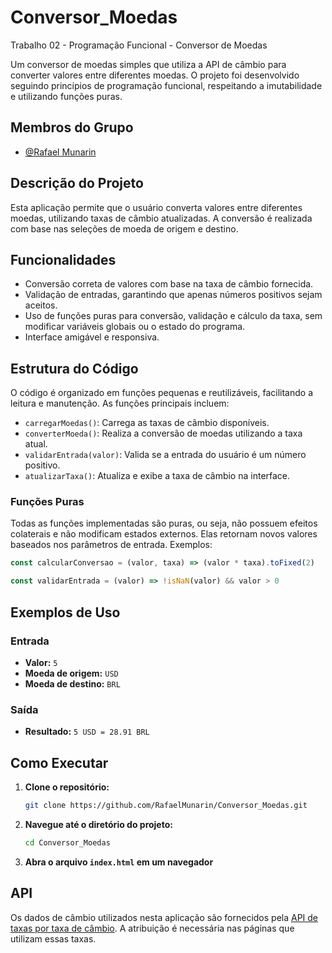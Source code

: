 # Conversor_Moedas
Trabalho 02 - Programação Funcional - Conversor de Moedas

Um conversor de moedas simples que utiliza a API de câmbio para converter valores entre diferentes moedas. O projeto foi desenvolvido seguindo princípios de programação funcional, respeitando a imutabilidade e utilizando funções puras.

## Membros do Grupo
- [@Rafael Munarin](https://github.com/RafaelMunarin)

## Descrição do Projeto
Esta aplicação permite que o usuário converta valores entre diferentes moedas, utilizando taxas de câmbio atualizadas. A conversão é realizada com base nas seleções de moeda de origem e destino.

## Funcionalidades
- Conversão correta de valores com base na taxa de câmbio fornecida.
- Validação de entradas, garantindo que apenas números positivos sejam aceitos.
- Uso de funções puras para conversão, validação e cálculo da taxa, sem modificar variáveis globais ou o estado do programa.
- Interface amigável e responsiva.

## Estrutura do Código
O código é organizado em funções pequenas e reutilizáveis, facilitando a leitura e manutenção. As funções principais incluem:
- `carregarMoedas()`: Carrega as taxas de câmbio disponíveis.
- `converterMoeda()`: Realiza a conversão de moedas utilizando a taxa atual.
- `validarEntrada(valor)`: Valida se a entrada do usuário é um número positivo.
- `atualizarTaxa()`: Atualiza e exibe a taxa de câmbio na interface.

### Funções Puras
Todas as funções implementadas são puras, ou seja, não possuem efeitos colaterais e não modificam estados externos. Elas retornam novos valores baseados nos parâmetros de entrada. Exemplos:
```javascript
const calcularConversao = (valor, taxa) => (valor * taxa).toFixed(2)
```
```javascript
const validarEntrada = (valor) => !isNaN(valor) && valor > 0
```
## Exemplos de Uso

### Entrada
- **Valor:** `5`
- **Moeda de origem:** `USD`
- **Moeda de destino:** `BRL`

### Saída
- **Resultado:** `5 USD = 28.91 BRL` 

## Como Executar
1. **Clone o repositório:**
   ```bash
   git clone https://github.com/RafaelMunarin/Conversor_Moedas.git
   ```
2. **Navegue até o diretório do projeto:**
   ```bash
   cd Conversor_Moedas
   ```
3. **Abra o arquivo `index.html` em um navegador**

## API

Os dados de câmbio utilizados nesta aplicação são fornecidos pela [API de taxas por taxa de câmbio](https://www.exchangerate-api.com). A atribuição é necessária nas páginas que utilizam essas taxas.